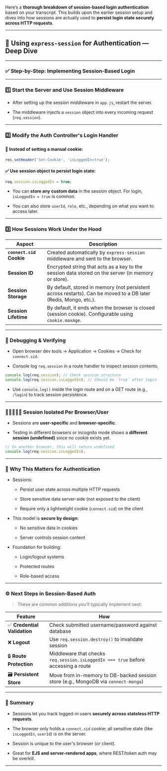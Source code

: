 Here’s a **thorough breakdown of session-based login authentication** based on your transcript. This builds upon the earlier session setup and dives into how sessions are actually used to **persist login state securely across HTTP requests**.

---

## 🔐 **Using `express-session` for Authentication** — Deep Dive

---

### ✅ Step-by-Step: Implementing Session-Based Login

---

### 1️⃣ **Start the Server and Use Session Middleware**

- After setting up the session middleware in `app.js`, restart the server.
    
- The middleware injects a `session` object into every incoming request (`req.session`).
    

---

### 2️⃣ **Modify the Auth Controller's Login Handler**

#### 📍 Instead of setting a manual cookie:

```js
res.setHeader('Set-Cookie', 'isLoggedIn=true');
```

#### ✅ Use session object to persist login state:

```js
req.session.isLoggedIn = true;
```

- You can **store any custom data** in the session object. For login, `isLoggedIn = true` is common.
    
- You can also store `userId`, `role`, etc., depending on what you want to access later.
    

---

### 3️⃣ **How Sessions Work Under the Hood**

|Aspect|Description|
|---|---|
|**`connect.sid` Cookie**|Created automatically by `express-session` middleware and sent to the browser.|
|**Session ID**|Encrypted string that acts as a key to the session data stored on the server (in memory or store).|
|**Session Storage**|By default, stored in memory (not persistent across restarts). Can be moved to a DB later (Redis, Mongo, etc.).|
|**Session Lifetime**|By default, it ends when the browser is closed (session cookie). Configurable using `cookie.maxAge`.|

---

### 🧪 Debugging & Verifying

- Open browser dev tools → Application → Cookies → Check for `connect.sid`.
    
- Console log `req.session` in a route handler to inspect session contents.
    

```js
console.log(req.session); // Check session structure
console.log(req.session.isLoggedIn); // Should be `true` after login
```

- Use `console.log()` inside the login route and on a GET route (e.g., `/login`) to track session persistence.
    

---

### 🧍🏽‍♂️🧍‍♀️ Session Isolated Per Browser/User

- Sessions are **user-specific** and **browser-specific**.
    
- Testing in different browsers or incognito mode shows a **different session (undefined)** since no cookie exists yet.
    

```js
// In another browser, this will return undefined
console.log(req.session.isLoggedIn);
```

---

### 🔐 Why This Matters for Authentication

- Sessions:
    
    - Persist user state across multiple HTTP requests
        
    - Store sensitive data server-side (not exposed to the client)
        
    - Require only a lightweight cookie (`connect.sid`) on the client
        
- This model is **secure by design**:
    
    - No sensitive data in cookies
        
    - Server controls session content
        
- Foundation for building:
    
    - Login/logout systems
        
    - Protected routes
        
    - Role-based access
        

---

### ⚙️ Next Steps in Session-Based Auth

> These are common additions you'll typically implement next:

|Feature|How|
|---|---|
|✅ **Credential Validation**|Check submitted username/password against database|
|❌ **Logout**|Use `req.session.destroy()` to invalidate session|
|🔒 **Route Protection**|Middleware that checks `req.session.isLoggedIn === true` before accessing a route|
|🗃️ **Persistent Store**|Move from in-memory to DB-backed session store (e.g., MongoDB via `connect-mongo`)|

---

### 🧠 Summary

- Sessions let you track logged-in users **securely across stateless HTTP requests**.
    
- The browser only holds a `connect.sid` cookie; all sensitive state (like `isLoggedIn`, `userId`) is on the server.
    
- Session is unique to the user's browser (or client).
    
- Great for **EJS and server-rendered apps**, where REST/token auth may be overkill.
    

---
